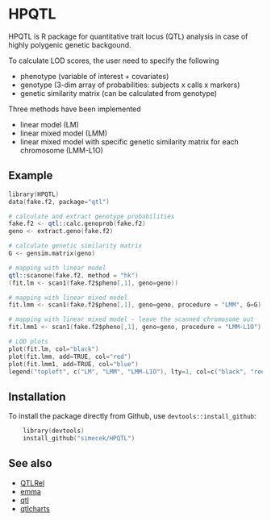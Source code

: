 HPQTL
=====

HPQTL is R package for quantitative trait locus (QTL) analysis in case of highly polygenic genetic backgound.

To calculate LOD scores, the user need to specify the following
* phenotype (variable of interest + covariates)
* genotype (3-dim array of probabilities: subjects x calls x markers)
* genetic similarity matrix (can be calculated from genotype)

Three methods have been implemented
* linear model (LM)
* linear mixed model (LMM)
* linear mixed model with specific genetic similarity matrix for each chromosome (LMM-L1O)

## Example

```S
library(HPQTL)
data(fake.f2, package="qtl")

# calculate and extract genotype probabilities
fake.f2 <- qtl::calc.genoprob(fake.f2)
geno <- extract.geno(fake.f2)

# calculate genetic similarity matrix
G <- gensim.matrix(geno)

# mapping with linear model
qtl::scanone(fake.f2, method = "hk")
(fit.lm <- scan1(fake.f2$pheno[,1], geno=geno))

# mapping with linear mixed model
fit.lmm <- scan1(fake.f2$pheno[,1], geno=geno, procedure = "LMM", G=G)

# mapping with linear mixed model - leave the scanned chromosome out
fit.lmm1 <- scan1(fake.f2$pheno[,1], geno=geno, procedure = "LMM-L1O")

# LOD plots
plot(fit.lm, col="black")
plot(fit.lmm, add=TRUE, col="red")
plot(fit.lmm1, add=TRUE, col="blue")
legend("topleft", c("LM", "LMM", "LMM-L1O"), lty=1, col=c("black", "red", "blue"))

```

## Installation

To install the package directly from Github, use `devtools::install_github`:

```S
    library(devtools)
    install_github("simecek/HPQTL")
```   

## See also

* [QTLRel](https://github.com/pcarbo/QTLRel)
* [emma](http://mouse.cs.ucla.edu/emma/)
* [qtl](https://github.com/kbroman/qtl)
* [qtlcharts](https://github.com/kbroman/qtlcharts)

